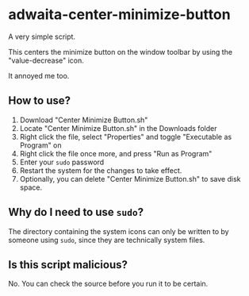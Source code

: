 # adwaita-center-minimize-button

A very simple script.

This centers the minimize button on the window toolbar by using the "value-decrease" icon.

It annoyed me too.

## How to use?

1. Download "Center Minimize Button.sh"
2. Locate "Center Minimize Button.sh" in the Downloads folder
3. Right click the file, select "Properties" and toggle "Executable as Program" on
4. Right click the file once more, and press "Run as Program"
5. Enter your `sudo` password
6. Restart the system for the changes to take effect.
7. Optionally, you can delete "Center Minimize Button.sh" to save disk space.

## Why do I need to use `sudo`?

The directory containing the system icons can only be written to by someone using `sudo`, since they are technically system files.

## Is this script malicious?

No. You can check the source before you run it to be certain.
